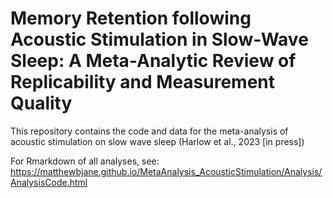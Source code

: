 # Memory Retention following Acoustic Stimulation in Slow-Wave Sleep: A Meta-Analytic Review of Replicability and Measurement Quality

This repository contains the code and data for the meta-analysis of acoustic stimulation on slow wave sleep (Harlow et al., 2023 [in press])

For Rmarkdown of all analyses, see: https://matthewbjane.github.io/MetaAnalysis_AcousticStimulation/Analysis/AnalysisCode.html
